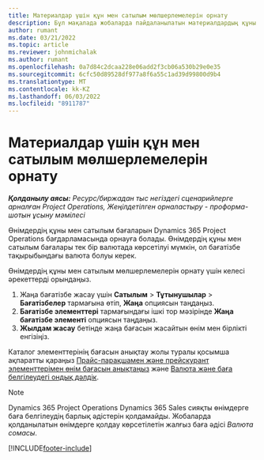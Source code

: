 ```yaml
---
title: Материалдар үшін құн мен сатылым мөлшерлемелерін орнату
description: Бұл мақалада жобаларда пайдаланылатын материалдардың құны мен сату мөлшерлемесін орнату жолы туралы ақпарат берілген.
author: rumant
ms.date: 03/21/2022
ms.topic: article
ms.reviewer: johnmichalak
ms.author: rumant
ms.openlocfilehash: 0a7d84c2dcaa228e06add2f3cb06a530b29e0e35
ms.sourcegitcommit: 6cfc50d89528df977a8f6a55c1ad39d99800d9b4
ms.translationtype: MT
ms.contentlocale: kk-KZ
ms.lasthandoff: 06/03/2022
ms.locfileid: "8911787"
---
```

# <a name="set-up-cost-and-sales-rates-for-materials"></a>Материалдар үшін құн мен сатылым мөлшерлемелерін орнату

_**Қолданылу аясы:** Ресурс/биржадан тыс негіздегі сценарийлерге арналған Project Operations, Жеңілдетілген орналастыру - проформа-шотын ұсыну мәмілесі_

Өнімдердің құны мен сатылым бағаларын Dynamics 365 Project Operations бағдарламасында орнауға болады. Өнімдердің құны мен сатылым бағалары тек бір валютада көрсетілуі мүмкін, ол бағатізбе тақырыбындағы валюта болуы керек.

Өнімдердің құны мен сатылым мөлшерлемелерін орнату үшін келесі әрекеттерді орындаңыз. 

1. Жаңа бағатізбе жасау үшін **Сатылым** > **Тұтынушылар** > **Бағатізбелер** тармағына өтіп, **Жаңа** опциясын таңдаңыз. 
2. **Бағатізбе элементтері** тармағындағы ішкі тор мәзірінде **Жаңа бағатізбе элементі** опциясын таңдаңыз. 
3. **Жылдам жасау** бетінде жаңа бағасын жасайтын өнім мен бірлікті енгізіңіз.

Каталог элементтерінің бағасын анықтау жолы туралы қосымша ақпаратты қараңыз [Прайс-парақшамен және прейскурант элементтерімен өнім бағасын анықтаңыз](/dynamics365/sales/create-price-lists-price-list-items-define-pricing-products) және [Валюта және баға белгілеудегі ондық дәлдік](/dynamics365/sales/decimal-precision-currency-pricing).
> [!NOTE]
> Dynamics 365 Project Operations Dynamics 365 Sales сияқты өнімдерге баға белгілеудің барлық әдістерін қолдамайды. Жобаларда қолданылатын өнімдерге қолдау көрсетілетін жалғыз баға әдісі *Валюта сомасы*.


[!INCLUDE[footer-include](../includes/footer-banner.md)]
